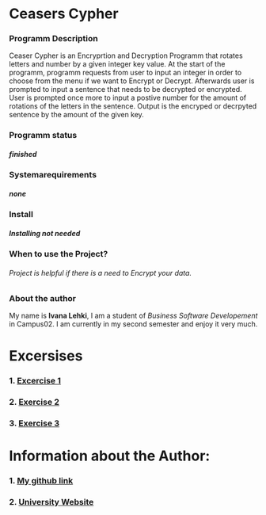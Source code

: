# Ceasers Cypher

### Programm Description

Ceaser Cypher is an Encryprtion and Decryption Programm that rotates letters and number by a given integer key value.
At the start of the programm, programm requests from user to input an integer in order to choose from the menu if we want to Encrypt or Decrypt. Afterwards user is prompted to input a sentence that needs to be decrypted or encrypted. User is prompted once more to input a postive number for the amount of rotations of the letters in the sentence. 
Output is the encryped or decrpyted sentence by the amount of the given key.

### Programm status 
##### **finished**

### Systemarequirements
##### *none*

### Install
##### *Installing not needed*

### When to use the Project?
###### Project is helpful *if* there is a need to Encrypt your data.

### About the author
My name is **Ivana Lehki**, I am a student of *Business Software Developement* in Campus02. I am currently in my second semester and enjoy it very much.


# Excersises

### 1. [Excercise 1](excersise1.md)
### 2. [Exercise 2](exercise2.md)
### 3. [Exercise 3](exercise3.md)

# Information about the Author:
### 1. [My github link](https://github.com/ivanaLehki/bsd21_lehki_ivana)
### 2. [University Website](https://www.campus02.at/)
